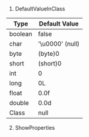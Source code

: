 1. DefaultValueInClass

| Type | Default Value |
| --- | --- |
| boolean | false |
| char | '\u0000' (null) |
| byte | (byte)0 |
| short | (short)0 |
| int | 0 |
| long | 0L |
| float | 0.0f |
| double | 0.0d |
| Class | null |

2. ShowProperties
